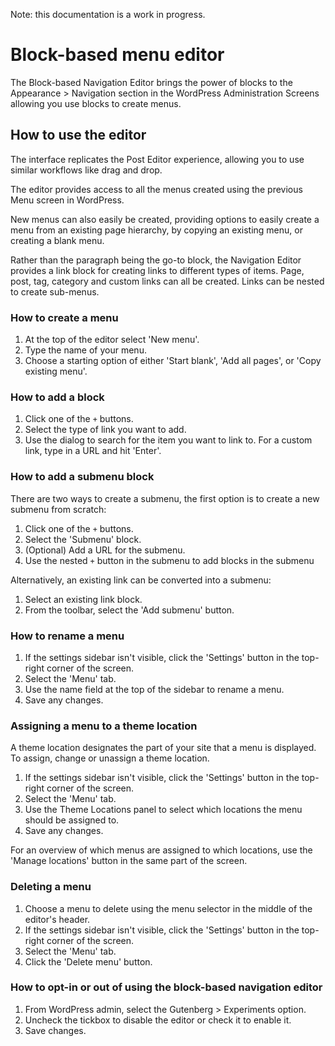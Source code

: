 Note: this documentation is a work in progress.

# Block-based menu editor

The Block-based Navigation Editor brings the power of blocks to the Appearance > Navigation section in the WordPress Administration Screens allowing you use blocks to create menus.

## How to use the editor

The interface replicates the Post Editor experience, allowing you to use similar workflows like drag and drop.

The editor provides access to all the menus created using the previous Menu screen in WordPress.

New menus can also easily be created, providing options to easily create a menu from an existing page hierarchy, by copying an existing menu, or creating a blank menu.

Rather than the paragraph being the go-to block, the Navigation Editor provides a link block for creating links to different types of items. Page, post, tag, category and custom links can all be created. Links can be nested to create sub-menus.

### How to create a menu

1. At the top of the editor select 'New menu'.
2. Type the name of your menu.
3. Choose a starting option of either 'Start blank', 'Add all pages', or 'Copy existing menu'.

### How to add a block

1. Click one of the `+` buttons.
2. Select the type of link you want to add.
3. Use the dialog to search for the item you want to link to. For a custom link, type in a URL and hit 'Enter'.

### How to add a submenu block

There are two ways to create a submenu, the first option is to create a new submenu from scratch:

1. Click one of the `+` buttons.
2. Select the 'Submenu' block.
3. (Optional) Add a URL for the submenu.
4. Use the nested `+` button in the submenu to add blocks in the submenu

Alternatively, an existing link can be converted into a submenu:

1. Select an existing link block.
2. From the toolbar, select the 'Add submenu' button.

### How to rename a menu

1. If the settings sidebar isn't visible, click the 'Settings' button in the top-right corner of the screen.
2. Select the 'Menu' tab.
3. Use the name field at the top of the sidebar to rename a menu.
4. Save any changes.

### Assigning a menu to a theme location

A theme location designates the part of your site that a menu is displayed. To assign, change or unassign a theme location.

1. If the settings sidebar isn't visible, click the 'Settings' button in the top-right corner of the screen.
2. Select the 'Menu' tab.
3. Use the Theme Locations panel to select which locations the menu should be assigned to.
4. Save any changes.

For an overview of which menus are assigned to which locations, use the 'Manage locations' button in the same part of the screen.

### Deleting a menu

1. Choose a menu to delete using the menu selector in the middle of the editor's header.
2. If the settings sidebar isn't visible, click the 'Settings' button in the top-right corner of the screen.
3. Select the 'Menu' tab.
4. Click the 'Delete menu' button.

### How to opt-in or out of using the block-based navigation editor

1. From WordPress admin, select the Gutenberg > Experiments option.
2. Uncheck the tickbox to disable the editor or check it to enable it.
3. Save changes.

